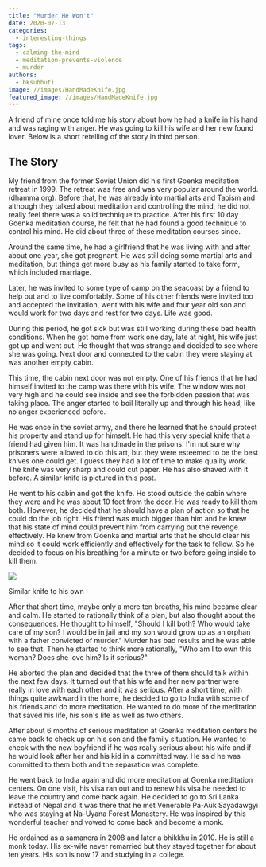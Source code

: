 ```yaml
---
title: "Murder He Won't"
date: 2020-07-13
categories: 
  - interesting-things
tags: 
  - calming-the-mind
  - meditation-prevents-violence
  - murder
authors: 
  - bksubhuti
image: //images/HandMadeKnife.jpg
featured_image: //images/HandMadeKnife.jpg
---
```


A friend of mine once told me his story about how he had a knife in his hand and was raging with anger. He was going to kill his wife and her new found lover. Below is a short retelling of the story in third person.

## The Story

My friend from the former Soviet Union did his first Goenka meditation retreat in 1999. The retreat was free and was very popular around the world. ([dhamma.org](http://dhamma.org)). Before that, he was already into martial arts and Taoism and although they talked about meditation and controlling the mind, he did not really feel there was a solid technique to practice. After his first 10 day Goenka meditation course, he felt that he had found a good technique to control his mind. He did about three of these meditation courses since.

Around the same time, he had a girlfriend that he was living with and after about one year, she got pregnant. He was still doing some martial arts and meditation, but things get more busy as his family started to take form, which included marriage.

Later, he was invited to some type of camp on the seacoast by a friend to help out and to live comfortably. Some of his other friends were invited too and accepted the invitation, went with his wife and four year old son and would work for two days and rest for two days. Life was good.

During this period, he got sick but was still working during these bad health conditions. When he got home from work one day, late at night, his wife just got up and went out. He thought that was strange and decided to see where she was going. Next door and connected to the cabin they were staying at was another empty cabin.

This time, the cabin next door was not empty. One of his friends that he had himself invited to the camp was there with his wife. The window was not very high and he could see inside and see the forbidden passion that was taking place. The anger started to boil literally up and through his head, like no anger experienced before.

He was once in the soviet army, and there he learned that he should protect his property and stand up for himself. He had this very special knife that a friend had given him. It was handmade in the prisons. I'm not sure why prisoners were allowed to do this art, but they were esteemed to be the best knives one could get. I guess they had a lot of time to make quality work. The knife was very sharp and could cut paper. He has also shaved with it before. A similar knife is pictured in this post.

He went to his cabin and got the knife. He stood outside the cabin where they were and he was about 10 feet from the door. He was ready to kill them both. However, he decided that he should have a plan of action so that he could do the job right. His friend was much bigger than him and he knew that his state of mind could prevent him from carrying out the revenge effectively. He knew from Goenka and martial arts that he should clear his mind so it could work efficiently and effectively for the task to follow. So he decided to focus on his breathing for a minute or two before going inside to kill them.

![](/images/HandMadeKnife.jpg)

Similar knife to his own

After that short time, maybe only a mere ten breaths, his mind became clear and calm. He started to rationally think of a plan, but also thought about the consequences. He thought to himself, "Should I kill both? Who would take care of my son? I would be in jail and my son would grow up as an orphan with a father convicted of murder." Murder has bad results and he was able to see that. Then he started to think more rationally, "Who am I to own this woman? Does she love him? Is it serious?"

He aborted the plan and decided that the three of them should talk within the next few days. It turned out that his wife and her new partner were really in love with each other and it was serious. After a short time, with things quite awkward in the home, he decided to go to India with some of his friends and do more meditation. He wanted to do more of the meditation that saved his life, his son's life as well as two others.

After about 6 months of serious meditation at Goenka meditation centers he came back to check up on his son and the family situation. He wanted to check with the new boyfriend if he was really serious about his wife and if he would look after her and his kid in a committed way. He said he was committed to them both and the separation was complete.

He went back to India again and did more meditation at Goenka meditation centers. On one visit, his visa ran out and to renew his visa he needed to leave the country and come back again. He decided to go to Sri Lanka instead of Nepal and it was there that he met Venerable Pa-Auk Sayadawgyi who was staying at Na-Uyana Forest Monastery. He was inspired by this wonderful teacher and vowed to come back and become a monk.

He ordained as a samanera in 2008 and later a bhikkhu in 2010. He is still a monk today. His ex-wife never remarried but they stayed together for about ten years. His son is now 17 and studying in a college.